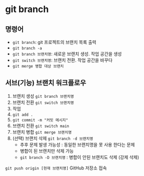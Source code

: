 # git branch

## 명령어

- `git branch`: git 프로젝트의 브랜치 목록 출력
- `git branch -a`
- `git branch 브랜치명`: 새로운 브랜치 생성. 작업 공간을 생성
- `git switch 브랜치명`: 브랜치 전환. 작업 공간을 바꾸다
- `git merge 병합 대상 브랜치`

## 서브(기능) 브랜치 워크플로우

1. 브랜치 생성 `git branch 브랜치명`
2. 브랜치 전환 `git switch 브랜치명`
3. 작업
4. `git add . `
5. `git commit -m "커밋 메시지"`
6. 브랜치 전환 `git switch main`
7. 브랜치 병합 `git merge 브랜치명`
8. (선택) 브랜치 삭제 `git branch -d 브랜치명`
   - 추후 문제 발생 가능성 : 동일한 브랜치명을 못 사용 한다는 문제
   - 병합이 된 브랜치만 삭제 가능
   - `git branch -D 브랜치명` : 병합이 안된 브랜치도 삭제 (강제 삭제)

`git push origin [현재 브랜치명]`
GitHub 저장소 접속
